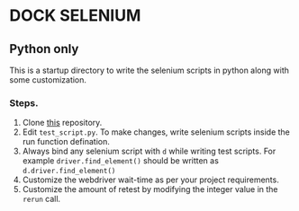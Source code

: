# DOCK SELENIUM

## Python only

This is a startup directory to write the selenium scripts in python along with some customization.

### Steps.
1. Clone [this](https://github.com/iambstha/dockSelenium) repository.
2. Edit `test_script.py`. To make changes, write selenium scripts inside the run function defination.
3. Always bind any selenium script with `d` while writing test scripts. For example `driver.find_element()` should be written as `d.driver.find_element()`
4. Customize the webdriver wait-time as per your project requirements.
5. Customize the amount of retest by modifying the integer value in the `rerun` call.